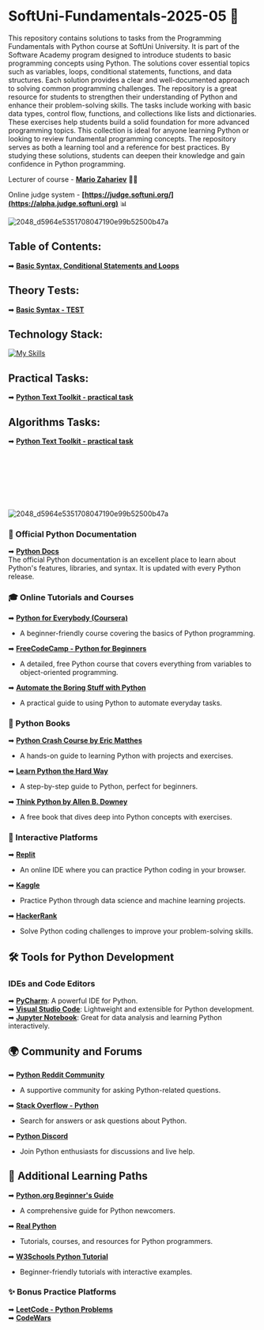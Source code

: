 # SoftUni-Fundamentals-2025-05 🏫

This repository contains solutions to tasks from the Programming Fundamentals with Python course at SoftUni University. It is part of the Software Academy program designed to introduce students to basic programming concepts using Python. The solutions cover essential topics such as variables, loops, conditional statements, functions, and data structures. Each solution provides a clear and well-documented approach to solving common programming challenges. The repository is a great resource for students to strengthen their understanding of Python and enhance their problem-solving skills. The tasks include working with basic data types, control flow, functions, and collections like lists and dictionaries. These exercises help students build a solid foundation for more advanced programming topics. This collection is ideal for anyone learning Python or looking to review fundamental programming concepts. The repository serves as both a learning tool and a reference for best practices. By studying these solutions, students can deepen their knowledge and gain confidence in Python programming.   
           
Lecturer of course - **[Mario Zahariev](https://www.linkedin.com/in/mario-zahariev-753a7b202/)** 🐱‍🚀      
        
Online judge system - **[https://judge.softuni.org/](https://alpha.judge.softuni.org)** 📊             
    
![2048_d5964e5351708047190e99b52500b47a](https://github.com/zahariev-webbersof/python-fundamentals-05-2024/assets/68993494/119a51ec-0428-4da7-801f-462140fb9cc7)
   
## Table of Contents:    
➡ [**Basic Syntax, Conditional Statements and Loops**]() 
  
## Theory Тests: 
➡ [**Basic Syntax - TEST**](https://github.com/zahariev-webbersof/python-fundamentals-05-2025/blob/main/Basic%20Syntax%2C%20Conditional%20Statements%20TEST.md)
 
## Technology Stack:  
[![My Skills](https://skillicons.dev/icons?i=python,django,postgresql,git,html,css,linux,apple,windows&theme=light)](https://skillicons.dev)

## Practical Tasks: 
➡ [**Python Text Toolkit - practical task**](https://github.com/zahariev-webbersof/python-fundamentals-05-2025/blob/main/Python%20Text%20Toolkit.md)

## Algorithms Tasks: 
➡ [**Python Text Toolkit - practical task**](https://github.com/zahariev-webbersof/python-fundamentals-05-2025/blob/main/Algorithm%20Challenge%3A%20Sequence%20Compression.md)

<br>

</br>
<br>

</br>
<br>

</br>


![2048_d5964e5351708047190e99b52500b47a](https://pythonresource.net/static/main/logo4.png)


### 🌟 Official Python Documentation
➡  **[Python Docs](https://docs.python.org/3/)**  
  The official Python documentation is an excellent place to learn about Python's features, libraries, and syntax. It is updated with every Python release.

### 🎓 Online Tutorials and Courses
➡  **[Python for Everybody (Coursera)](https://www.coursera.org/specializations/python)**
   - A beginner-friendly course covering the basics of Python programming.
     
➡  **[FreeCodeCamp - Python for Beginners](https://www.freecodecamp.org/news/python-tutorial-for-beginners/)**  
   - A detailed, free Python course that covers everything from variables to object-oriented programming.
     
➡  **[Automate the Boring Stuff with Python](https://automatetheboringstuff.com/)**
   - A practical guide to using Python to automate everyday tasks.

### 📖 Python Books
➡  **[Python Crash Course by Eric Matthes](https://nostarch.com/pythoncrashcourse2e)**  
   - A hands-on guide to learning Python with projects and exercises.
     
➡  **[Learn Python the Hard Way](https://learnpythonthehardway.org/)**  
   - A step-by-step guide to Python, perfect for beginners.
     
➡  **[Think Python by Allen B. Downey](https://greenteapress.com/wp/think-python-2e/)**  
   - A free book that dives deep into Python concepts with exercises.

### 🧩 Interactive Platforms
➡  **[Replit](https://replit.com/)**  
   - An online IDE where you can practice Python coding in your browser.
     
➡  **[Kaggle](https://www.kaggle.com/)**  
   - Practice Python through data science and machine learning projects.
     
➡  **[HackerRank](https://www.hackerrank.com/domains/tutorials/10-days-of-python)**  
   - Solve Python coding challenges to improve your problem-solving skills.

## 🛠 Tools for Python Development
### IDEs and Code Editors
➡  **[PyCharm](https://www.jetbrains.com/pycharm/)**: A powerful IDE for Python.  
➡  **[Visual Studio Code](https://code.visualstudio.com/)**: Lightweight and extensible for Python development.  
➡  **[Jupyter Notebook](https://jupyter.org/)**: Great for data analysis and learning Python interactively.

## 🌍 Community and Forums
➡  **[Python Reddit Community](https://www.reddit.com/r/learnpython/)**  
   - A supportive community for asking Python-related questions.
     
➡  **[Stack Overflow - Python](https://stackoverflow.com/questions/tagged/python)**  
   - Search for answers or ask questions about Python.
     
➡  **[Python Discord](https://pythondiscord.com/)**  
   - Join Python enthusiasts for discussions and live help.

## 🎯 Additional Learning Paths
➡  **[Python.org Beginner's Guide](https://wiki.python.org/moin/BeginnersGuide)**  
   - A comprehensive guide for Python newcomers.
     
➡  **[Real Python](https://realpython.com/)**  
   - Tutorials, courses, and resources for Python programmers.
     
➡  **[W3Schools Python Tutorial](https://www.w3schools.com/python/)**  
   - Beginner-friendly tutorials with interactive examples.

### ✨ Bonus Practice Platforms
➡  **[LeetCode - Python Problems](https://leetcode.com/problemset/all/?difficulty=EASY&page=1&tag=python)**  
➡  **[CodeWars](https://www.codewars.com/)**  

